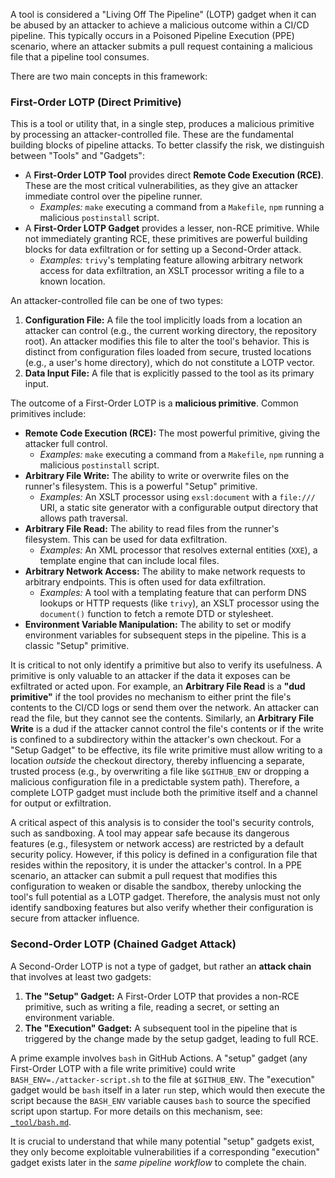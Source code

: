 A tool is considered a "Living Off The Pipeline" (LOTP) gadget when it can be abused by an attacker to achieve a malicious outcome within a CI/CD pipeline. This typically occurs in a Poisoned Pipeline Execution (PPE) scenario, where an attacker submits a pull request containing a malicious file that a pipeline tool consumes.

There are two main concepts in this framework:

### First-Order LOTP (Direct Primitive)

This is a tool or utility that, in a single step, produces a malicious primitive by processing an attacker-controlled file. These are the fundamental building blocks of pipeline attacks. To better classify the risk, we distinguish between "Tools" and "Gadgets":

*   A **First-Order LOTP Tool** provides direct **Remote Code Execution (RCE)**. These are the most critical vulnerabilities, as they give an attacker immediate control over the pipeline runner.
    *   *Examples:* `make` executing a command from a `Makefile`, `npm` running a malicious `postinstall` script.
*   A **First-Order LOTP Gadget** provides a lesser, non-RCE primitive. While not immediately granting RCE, these primitives are powerful building blocks for data exfiltration or for setting up a Second-Order attack.
    *   *Examples:* `trivy`'s templating feature allowing arbitrary network access for data exfiltration, an XSLT processor writing a file to a known location.

An attacker-controlled file can be one of two types:

1.  **Configuration File:** A file the tool implicitly loads from a location an attacker can control (e.g., the current working directory, the repository root). An attacker modifies this file to alter the tool's behavior. This is distinct from configuration files loaded from secure, trusted locations (e.g., a user's home directory), which do not constitute a LOTP vector.
2.  **Data Input File:** A file that is explicitly passed to the tool as its primary input.

The outcome of a First-Order LOTP is a **malicious primitive**. Common primitives include:
*   **Remote Code Execution (RCE):** The most powerful primitive, giving the attacker full control.
    *   *Examples:* `make` executing a command from a `Makefile`, `npm` running a malicious `postinstall` script.
*   **Arbitrary File Write:** The ability to write or overwrite files on the runner's filesystem. This is a powerful "Setup" primitive.
    *   *Examples:* An XSLT processor using `exsl:document` with a `file:///` URI, a static site generator with a configurable output directory that allows path traversal.
*   **Arbitrary File Read:** The ability to read files from the runner's filesystem. This can be used for data exfiltration.
    *   *Examples:* An XML processor that resolves external entities (`XXE`), a template engine that can include local files.
*   **Arbitrary Network Access:** The ability to make network requests to arbitrary endpoints. This is often used for data exfiltration.
    *   *Examples:* A tool with a templating feature that can perform DNS lookups or HTTP requests (like `trivy`), an XSLT processor using the `document()` function to fetch a remote DTD or stylesheet.
*   **Environment Variable Manipulation:** The ability to set or modify environment variables for subsequent steps in the pipeline. This is a classic "Setup" primitive.

It is critical to not only identify a primitive but also to verify its usefulness. A primitive is only valuable to an attacker if the data it exposes can be exfiltrated or acted upon. For example, an **Arbitrary File Read** is a **"dud primitive"** if the tool provides no mechanism to either print the file's contents to the CI/CD logs or send them over the network. An attacker can read the file, but they cannot see the contents. Similarly, an **Arbitrary File Write** is a dud if the attacker cannot control the file's contents or if the write is confined to a subdirectory within the attacker's own checkout. For a "Setup Gadget" to be effective, its file write primitive must allow writing to a location *outside* the checkout directory, thereby influencing a separate, trusted process (e.g., by overwriting a file like `$GITHUB_ENV` or dropping a malicious configuration file in a predictable system path). Therefore, a complete LOTP gadget must include both the primitive itself and a channel for output or exfiltration.

A critical aspect of this analysis is to consider the tool's security controls, such as sandboxing. A tool may appear safe because its dangerous features (e.g., filesystem or network access) are restricted by a default security policy. However, if this policy is defined in a configuration file that resides within the repository, it is under the attacker's control. In a PPE scenario, an attacker can submit a pull request that modifies this configuration to weaken or disable the sandbox, thereby unlocking the tool's full potential as a LOTP gadget. Therefore, the analysis must not only identify sandboxing features but also verify whether their configuration is secure from attacker influence.

### Second-Order LOTP (Chained Gadget Attack)

A Second-Order LOTP is not a type of gadget, but rather an **attack chain** that involves at least two gadgets:

1.  **The "Setup" Gadget:** A First-Order LOTP that provides a non-RCE primitive, such as writing a file, reading a secret, or setting an environment variable.
2.  **The "Execution" Gadget:** A subsequent tool in the pipeline that is triggered by the change made by the setup gadget, leading to full RCE.

A prime example involves `bash` in GitHub Actions. A "setup" gadget (any First-Order LOTP with a file write primitive) could write `BASH_ENV=./attacker-script.sh` to the file at `$GITHUB_ENV`. The "execution" gadget would be `bash` itself in a later `run` step, which would then execute the script because the `BASH_ENV` variable causes `bash` to source the specified script upon startup. For more details on this mechanism, see: [`_tool/bash.md`](_tool/bash.md).

It is crucial to understand that while many potential "setup" gadgets exist, they only become exploitable vulnerabilities if a corresponding "execution" gadget exists later in the *same pipeline workflow* to complete the chain.
